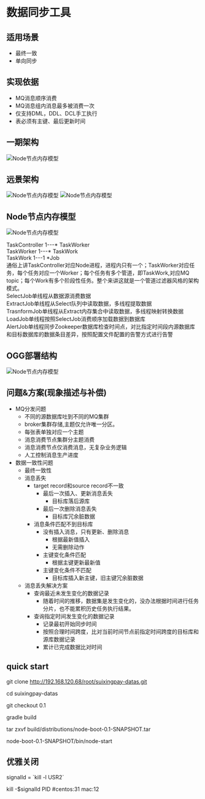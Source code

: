 # 数据同步工具

## 适用场景
- 最终一致
- 单向同步

## 实现依据
- MQ消息顺序消费
- MQ消息组内消息最多被消费一次
- 仅支持DML，DDL、DCL手工执行
- 表必须有主键、最后更新时间

## 一期架构
![Node节点内存模型](./docs/images/数据同步一期功能列表.png)

## 远景架构
![Node节点内存模型](./docs/images/远景架构.png)
![Node节点内存模型](./docs/images/功能结构.png)

## Node节点内存模型
![Node节点内存模型](./docs/images/node-model.png)
>
TaskController 1---* TaskWorker <br/>
TaskWorker 1---* TaskWork <br/>
TaskWork 1---1 *Job <br/>
通俗上讲TaskController对应Node进程，进程内只有一个；TaskWorker对应任务，每个任务对应一个Worker；每个任务有多个管道，即TaskWork,对应MQ topic；每个Work有多个阶段性任务。整个来讲这就是一个管道过滤器风格的架构模式。 <br/>
SelectJob单线程从数据源消费数据 <br/>
ExtractJob单线程从Select队列中读取数据，多线程提取数据 <br/>
TrasnformJob单线程从Extract内存集合中读取数据，多线程映射转换数据 <br/>
LoadJob单线程按照SelectJob消费顺序加载数据到数据库 <br/>
AlertJob单线程同步Zookeeper数据库检查时间点，对比指定时间段内源数据库和目标数据库的数据条目差异，按照配置文件配置的告警方式进行告警 <br/>

## OGG部署结构
![Node节点内存模型](./docs/images/ogg.png)


## 问题&方案(现象描述与补偿)
- MQ分发问题
    - 不同的源数据库吐到不同的MQ集群
    - broker集群存储,主题仅允许唯一分区。
    - 每张表单独对应一个主题
    - 消息消费节点集群分主题消费
    - 消息消费节点仅消费消息，无复杂业务逻辑
    - 人工控制消息生产进度
- 数据一致性问题
    - 最终一致性
    - 消息丢失
        - target record和source  record不一致
            - 最后一次插入、更新消息丢失
                - 目标库落后源库
            - 最后一次删除消息丢失
                - 目标库冗余脏数据
        - 消息条件匹配不到目标库
            - 没有插入消息，只有更新、删除消息
                - 根据最新值插入
                - 无需删除动作
            - 主键变化条件匹配
                - 根据主键更新最新值
            - 主键变化条件不匹配
                - 目标库插入新主键，旧主键冗余脏数据
    - 消息丢失解决方案
        - 查询最近未发生变化的数据记录
            - 随着时间的推移，数据集是发生变化的，没办法根据时间进行任务分片，也不能累积历史任务执行结果。
        - 查询指定时间发生变化的数据记录
            - 记录最初开始同步时间
            - 按照合理时间跨度，比对当前时间节点前指定时间跨度的目标库和源库数据记录
            - 累计已完成数据比对时间
	
## quick start
git clone http://192.168.120.68/root/suixingpay-datas.git

cd suixingpay-datas

git checkout 0.1

gradle build

tar zxvf build/distributions/node-boot-0.1-SNAPSHOT.tar

node-boot-0.1-SNAPSHOT/bin/node-start

## 优雅关闭
signalId = \`kill -l USR2\`

kill -$signalId PID  #centos:31 mac:12

